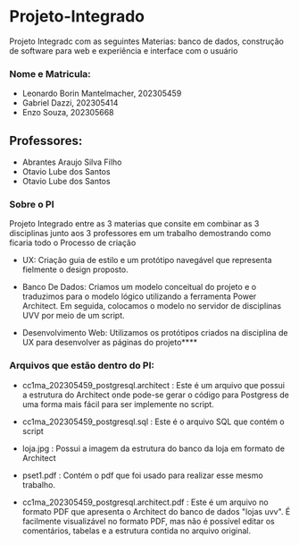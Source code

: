 # Projeto-Integrado
Projeto Integradc com as seguintes Materias: banco de dados, construção de software para web e experiência e interface com o usuário

### Nome e Matricula:
- Leonardo Borin Mantelmacher, 202305459
- Gabriel Dazzi, 202305414
- Enzo Souza, 202305668

## Professores:
- Abrantes Araujo Silva Filho
- Otavio Lube dos Santos
- Otavio Lube dos Santos


### Sobre o PI
Projeto Integrado entre as 3 materias que consite em combinar as 3 disciplinas junto aos 3 professores em um trabalho demostrando como ficaria todo o Processo de criação

- UX:
  Criação guia de estilo e um protótipo navegável que representa fielmente o design proposto.

- Banco De Dados:
  Criamos um modelo conceitual do projeto e o traduzimos para o modelo lógico utilizando a ferramenta Power Architect. Em seguida, colocamos o modelo no servidor de disciplinas UVV por meio de um script.

- Desenvolvimento Web:
Utilizamos os protótipos criados na disciplina de UX para desenvolver as páginas do projeto****




### Arquivos que estão dentro do PI:
- cc1ma_202305459_postgresql.architect
: Este é um arquivo que possui a estrutura do Architect onde pode-se gerar o código para Postgress de uma forma mais fácil para ser implemente no script.

- cc1ma_202305459_postgresql.sql
: Este é o arquivo SQL que contém o script

- loja.jpg
: Possui a imagem da estrutura do banco da loja em formato de Architect

- pset1.pdf
: Contém o pdf que foi usado para realizar esse mesmo trabalho.

- cc1ma_202305459_postgresql.architect.pdf
: Este é um arquivo no formato PDF que apresenta o Architect do banco de dados "lojas uvv". É facilmente visualizável no formato PDF, mas não é possível editar os comentários, tabelas e a estrutura contida no arquivo original.


